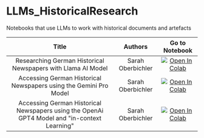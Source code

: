 # LLMs_HistoricalResearch
Notebooks that use LLMs to work with historical documents and artefacts 

| Title | Authors    | Go to Notebook    |
| :---:   | :---: | :---: |
| Researching German Historical Newspapers with Llama AI Model | Sarah Oberbichler   | [![Open In Colab](https://colab.research.google.com/assets/colab-badge.svg)](https://github.com/ieg-dhr/LLMs_HistoricalResearch/blob/main/Llama.ipynb)
| Accessing German Historical Newspapers using the Gemini Pro Model | Sarah Oberbichler   | [![Open In Colab](https://colab.research.google.com/assets/colab-badge.svg)](https://colab.research.google.com/assets/colab-badge.svg)|
| Accessing German Historical Newspapers using the OpenAi GPT4 Model and "in-context Learning" | Sarah Oberbichler   | [![Open In Colab](https://colab.research.google.com/assets/colab-badge.svg)](https://github.com/ieg-dhr/LLMs_HistoricalResearch/blob/main/OpenAI.ipynb)|



